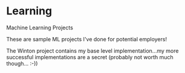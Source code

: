 # Learning
Machine Learning Projects

These are sample ML projects I've done for potential employers!

The Winton project contains my base level implementation...my more successful implementations are a secret (probably not worth much though... :-))

